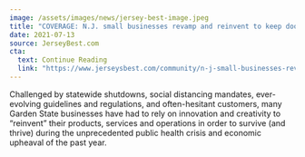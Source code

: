 ```yaml
---
image: /assets/images/news/jersey-best-image.jpeg
title: "COVERAGE: N.J. small businesses revamp and reinvent to keep doors open during crisis"
date: 2021-07-13
source: JerseyBest.com
cta:
  text: Continue Reading
  link: "https://www.jerseysbest.com/community/n-j-small-businesses-revamp-and-reinvent-to-keep-doors-open-during-crisis/"
---
```


Challenged by statewide shutdowns, social distancing mandates, ever-evolving guidelines and regulations, and often-hesitant customers, many Garden State businesses have had to rely on innovation and creativity to “reinvent” their products, services and operations in order to survive (and thrive) during the unprecedented public health crisis and economic upheaval of the past year.
